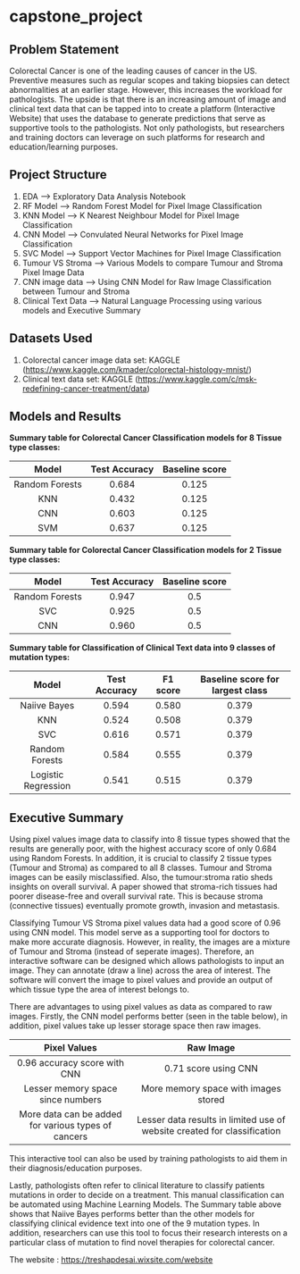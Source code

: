 # capstone_project

## Problem Statement

Colorectal Cancer is one of the leading causes of cancer in the US. Preventive measures such as regular scopes and taking biopsies can detect abnormalities at an earlier stage. However, this increases the workload for pathologists. The upside is that there is an increasing amount of image and clinical text data that can be tapped into to create a platform (Interactive Website) that uses the database to generate predictions that serve as supportive tools to the pathologists. Not only pathologists, but researchers and training doctors can leverage on such platforms for research and education/learning purposes. 


## Project Structure
1) EDA --> Exploratory Data Analysis Notebook
2) RF Model --> Random Forest Model for Pixel Image Classification
3) KNN Model --> K Nearest Neighbour Model for Pixel Image Classification
4) CNN Model --> Convulated Neural Networks for Pixel Image Classification
5) SVC Model --> Support Vector Machines for Pixel Image Classification
6) Tumour VS Stroma --> Various Models to compare Tumour and Stroma Pixel Image Data
7) CNN image data --> Using CNN Model for Raw Image Classification between Tumour and Stroma
8) Clinical Text Data --> Natural Language Processing using various models and Executive Summary

## Datasets Used
1) Colorectal cancer image data set: KAGGLE (https://www.kaggle.com/kmader/colorectal-histology-mnist/)
2) Clinical text data set: KAGGLE (https://www.kaggle.com/c/msk-redefining-cancer-treatment/data)

## Models and Results

**Summary table for Colorectal Cancer Classification models for 8 Tissue type classes:**

| Model| Test Accuracy|Baseline score|
|:---------:|:---:|:--------:|
|  Random Forests |    0.684 |  0.125  |
|KNN| 0.432| 0.125|
|CNN|  0.603 |0.125|
|SVM| 0.637|0.125|

**Summary table for Colorectal Cancer Classification models for 2 Tissue type classes:**

| Model| Test Accuracy|Baseline score|
|:---------:|:---:|:--------:|
|  Random Forests |    0.947 |  0.5  |
|SVC|  0.925 |0.5|
|CNN| 0.960| 0.5|

**Summary table for Classification of Clinical Text data into 9 classes of mutation types:**

| Model| Test Accuracy|F1 score|Baseline score for largest class|
|:---------:|:---:|:--------:|:--------:|
|  Naiive Bayes |    0.594 | 0.580   |  0.379  |
|KNN|  0.524| 0.508   |0.379 |
|SVC| 0.616|  0.571 | 0.379 |
|Random Forests|0.584| 0.555   |0.379 |
|Logistic Regression|0.541| 0.515    |0.379 |

## Executive Summary

Using pixel values image data to classify into 8 tissue types showed that the results are generally poor, with the highest accuracy score of only 0.684 using Random Forests. In addition, it is crucial to classify 2 tissue types (Tumour and Stroma) as compared to all 8 classes. Tumour and Stroma images can be easily misclassified. Also, the tumour:stroma ratio sheds insights on overall survival. A paper showed that stroma-rich tissues had poorer disease-free and overall survival rate. This is because stroma (connective tissues) eventually promote growth, invasion and metastasis. 

Classifying Tumour VS Stroma pixel values data had a good score of 0.96 using CNN model. This model serve as a supporting tool for doctors to make more accurate diagnosis. However, in reality, the images are a mixture of Tumour and Stroma (instead of seperate images). Therefore, an interactive software can be designed which allows pathologists to input an image. They can annotate (draw a line) across the area of interest. The software will convert the image to pixel values and provide an output of which tissue type the area of interest belongs to. 

There are advantages to using pixel values as data as compared to raw images. Firstly, the CNN model performs better (seen in the table below), in addition, pixel values take up lesser storage space then raw images. 
 
 | Pixel Values| Raw Image|
|:---------:|:---:|
|  0.96 accuracy score with CNN |    0.71 score using CNN |
|Lesser memory space since numbers|More memory space with images stored|
 |More data can be added for various types of cancers |Lesser data results in limited use of website created for classification|

This interactive tool can also be used by training pathologists to aid them in their diagnosis/education purposes.

Lastly, pathologists often refer to clinical literature to classify patients mutations in order to decide on a treatment. This manual classification can be automated using Machine Learning Models. The Summary table above shows that Naiive Bayes performs better than the other models for classifying clinical evidence text into one of the 9 mutation types. In addition, researchers can use this tool to focus their research interests on a particular class of mutation to find novel therapies for colorectal cancer. 

The website : https://treshapdesai.wixsite.com/website
